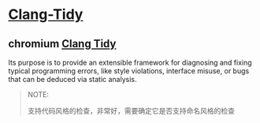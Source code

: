 # [Clang-Tidy](https://clang.llvm.org/extra/clang-tidy/#id1)



## chromium [Clang Tidy](https://chromium.googlesource.com/chromium/src/+/HEAD/docs/clang_tidy.md)

Its purpose is to provide an extensible framework for diagnosing and fixing typical programming errors, like style violations, interface misuse, or bugs that can be deduced via static analysis.

> NOTE: 
>
> 支持代码风格的检查，非常好，需要确定它是否支持命名风格的检查